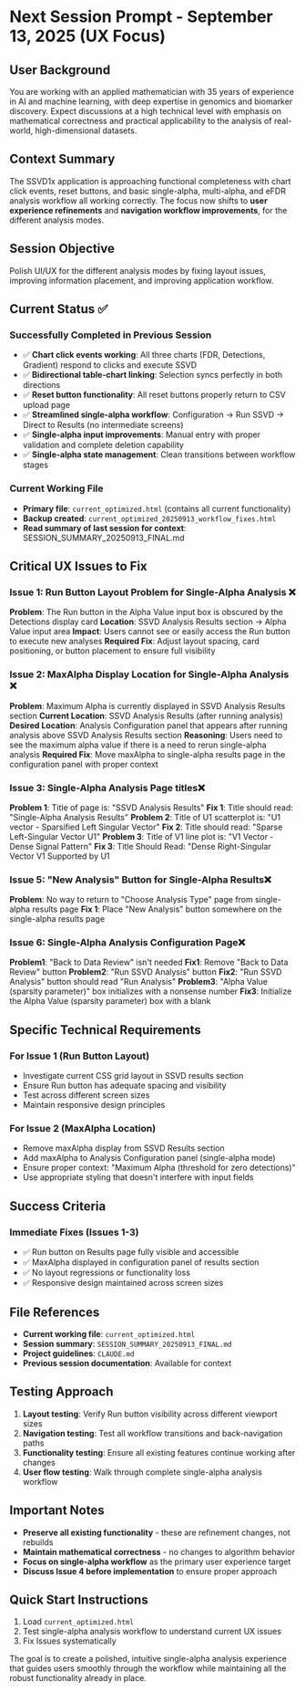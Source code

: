 # Next Session Prompt - September 13, 2025 (UX Focus)

## User Background
You are working with an applied mathematician with 35 years of experience in AI and machine learning, with deep expertise in genomics and biomarker discovery. Expect discussions at a high technical level with emphasis on mathematical correctness and practical applicability to the analysis of real-world, high-dimensional datasets.

## Context Summary
The SSVD1x application is approaching functional completeness with chart click events, reset buttons, and basic single-alpha, multi-alpha, and eFDR analysis workflow all working correctly. The focus now shifts to **user experience refinements** and **navigation workflow improvements**, for the different analysis modes. 

## Session Objective
Polish UI/UX for the different analysis modes by fixing layout issues, improving information placement, and improving application workflow.

## Current Status ✅
### Successfully Completed in Previous Session
- ✅ **Chart click events working**: All three charts (FDR, Detections, Gradient) respond to clicks and execute SSVD
- ✅ **Bidirectional table-chart linking**: Selection syncs perfectly in both directions
- ✅ **Reset button functionality**: All reset buttons properly return to CSV upload page
- ✅ **Streamlined single-alpha workflow**: Configuration → Run SSVD → Direct to Results (no intermediate screens)
- ✅ **Single-alpha input improvements**: Manual entry with proper validation and complete deletion capability
- ✅ **Single-alpha state management**: Clean transitions between workflow stages

### Current Working File
- **Primary file**: `current_optimized.html` (contains all current functionality)
- **Backup created**: `current_optimized_20250913_workflow_fixes.html`
- **Read summary of last session for context**: SESSION_SUMMARY_20250913_FINAL.md

## Critical UX Issues to Fix
### Issue 1: Run Button Layout Problem for Single-Alpha Analysis ❌
**Problem**: The Run button in the Alpha Value input box is obscured by the Detections display card
**Location**: SSVD Analysis Results section → Alpha Value input area
**Impact**: Users cannot see or easily access the Run button to execute new analyses
**Required Fix**: Adjust layout spacing, card positioning, or button placement to ensure full visibility

### Issue 2: MaxAlpha Display Location for Single-Alpha Analysis ❌
**Problem**: Maximum Alpha is currently displayed in SSVD Analysis Results section
**Current Location**: SSVD Analysis Results (after running analysis)
**Desired Location**: Analysis Configuration panel that appears after running analysis above SSVD Analysis Results section
**Reasoning**: Users need to see the maximum alpha value if there is a need to rerun single-alpha analysis
**Required Fix**: Move maxAlpha to single-alpha results page in the configuration panel with proper context

### Issue 3: Single-Alpha Analysis Page titles❌
**Problem 1**: Title of page is: "SSVD Analysis Results"
**Fix 1**: Title should read: "Single-Alpha Analysis Results"
**Problem 2**: Title of U1 scatterplot is: "U1 vector - Sparsified Left Singular Vector"
**Fix 2**: Title should read: "Sparse Left-Singular Vector U1"
**Problem 3**: Title of V1 line plot is: "V1 Vector - Dense Signal Pattern"
**Fix 3**: Title Should Read: "Dense Right-Singular Vector V1 Supported by U1

### Issue 5: "New Analysis" Button for Single-Alpha Results❌
**Problem**: No way to return to "Choose Analysis Type" page from single-alpha results page
**Fix 1**: Place "New Analysis" button somewhere on the single-alpha results page

### Issue 6: Single-Alpha Analysis Configuration Page❌
**Problem1**: "Back to Data Review" isn't needed
**Fix1**: Remove "Back to Data Review" button
**Problem2**: "Run SSVD Analysis" button
**Fix2**: "Run SSVD Analysis" button should read "Run Analysis"
**Problem3**: "Alpha Value (sparsity parameter)" box initializes with a nonsense number
**Fix3**: Initialize the Alpha Value (sparsity parameter) box with a blank

## Specific Technical Requirements

### For Issue 1 (Run Button Layout)
- Investigate current CSS grid layout in SSVD results section
- Ensure Run button has adequate spacing and visibility
- Test across different screen sizes
- Maintain responsive design principles

### For Issue 2 (MaxAlpha Location)
- Remove maxAlpha display from SSVD Results section
- Add maxAlpha to Analysis Configuration panel (single-alpha mode)
- Ensure proper context: "Maximum Alpha (threshold for zero detections)"
- Use appropriate styling that doesn't interfere with input fields

## Success Criteria

### Immediate Fixes (Issues 1-3)
- ✅ Run button on Results page fully visible and accessible
- ✅ MaxAlpha displayed in configuration panel of results section 
- ✅ No layout regressions or functionality loss
- ✅ Responsive design maintained across screen sizes

## File References
- **Current working file**: `current_optimized.html`
- **Session summary**: `SESSION_SUMMARY_20250913_FINAL.md`
- **Project guidelines**: `CLAUDE.md`
- **Previous session documentation**: Available for context

## Testing Approach
1. **Layout testing**: Verify Run button visibility across different viewport sizes
2. **Navigation testing**: Test all workflow transitions and back-navigation paths
3. **Functionality testing**: Ensure all existing features continue working after changes
4. **User flow testing**: Walk through complete single-alpha analysis workflow

## Important Notes
- **Preserve all existing functionality** - these are refinement changes, not rebuilds
- **Maintain mathematical correctness** - no changes to algorithm behavior
- **Focus on single-alpha workflow** as the primary user experience target
- **Discuss Issue 4 before implementation** to ensure proper approach

## Quick Start Instructions
1. Load `current_optimized.html` 
2. Test single-alpha analysis workflow to understand current UX issues
3. Fix Issues systematically

The goal is to create a polished, intuitive single-alpha analysis experience that guides users smoothly through the workflow while maintaining all the robust functionality already in place.